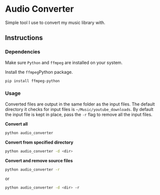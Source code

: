 # Audio Converter

Simple tool I use to convert my music library with.

## Instructions

### Dependencies

Make sure ```Python``` and ```ffmpeg``` are installed on your system.

Install the ```ffmpeg```Python package.

```bash
pip install ffmpeg-python
```

### Usage

Converted files are output in the same folder as the input files.
The default directory it checks for input files is ```~/Music/youtube_downloads```.
By default the input file is kept in place, pass the ```-r``` flag to remove all the input files.

**Convert all**

```bash
python audio_converter
```

**Convert from specified directory**

```bash
python audio_converter -d <dir>
```

**Convert and remove source files**

```bash
python audio_converter -r
```

or

```bash
python audio_converter -d <dir> -r
```